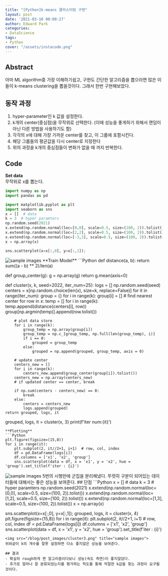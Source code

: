 ```yaml
---
title: "[Python]k-means 클러스터링 구현"
layout: post
date: '2021-03-10 00:00:27'
author: Edward Park
categories:
- DataScience
tags:
- Python
cover: "/assets/instacode.png"
---
```


## Abstract
아마 ML algorithm중 가장 이해하기쉽고, 구현도 간단한 알고리즘을 뽑으라면 많은 이들이 k-means clustering을 뽑을것이다. 그래서 한번 구현해보았다.

## 동작 과정
1. hyper-parameter인 k 값을 설정한다.
2. k개의 center(중심점)을 무작위로 선택한다. (이때 성능을 좋게하기 위해서 랜덤이 아닌 다른 방법을 사용하기도 함)
3. 각각의 x에 대해 가장 가까운 center를 찾고, 이 그룹에 포함시킨다.
4. 해당 그룹들의 평균값을 다시 center로 지정한다
5. 위의 과정을 k개의 중심점들이 변화가 없을 때 까지 반복한다.

## Code
**Set data**<br>
무작위로 x를 뽑는다.
```Python
import numpy as np
import pandas as pd

import matplotlib.pyplot as plt 
import seaborn as sns
x = []  # data
k = 3  # hyper paramters
np.random.seed(2021)
x.extend(np.random.normal(loc=[0,0], scale=0.5, size=(100, 2)).tolist())
x.extend(np.random.normal(loc=[2,2], scale=0.5, size=(100, 2)).tolist())
x.extend(np.random.normal(loc=[-3,3], scale=0.5, size=(100, 2)).tolist())
x = np.array(x)

sns.scatterplot(x=x[:,0], y=x[:,1]);
```
<img src="/blog/post_images/cluster1.png" title="sample images">
**Train Model**
```Python
def distance(a, b):
    return sum((a - b) ** 2)/len(a)

def group_center(g):
    g = np.array(g)
    return g.mean(axis=0)

def cluster(x, k, seed=2022, iter_num=25):
    logs = []
    np.random.seed(seed)
    centers = x[np.random.choice(len(x), size=k, replace=False)]
    for it in range(iter_num):
        group = {}
        for i in range(k):
            group[i] = []
        # find nearest center
        for row in x:
            temp = []
            for i in range(k):
                temp.append(distance(centers[i], row))
            group[np.argmin(temp)].append(row.tolist())

        # plot data store
        for i in range(k):
            group_temp = np.array(group[i])
            group_temp = np.c_[group_temp, np.full(len(group_temp), i)]
            if i == 0:
                grouped = group_temp
            else:
                grouped = np.append(grouped, group_temp, axis = 0)

        # update center
        centers_new = []
        for i in range(k):
            centers_new.append(group_center(group[i]).tolist())
        centers_new = np.array(centers_new)
        # if updated center == center, break

        if np.sum(centers - centers_new) == 0:
            break
        else:
            centers = centers_new
            logs.append(grouped)
    return grouped, logs, it  

grouped, logs, it = cluster(x, 3)
print(f'iter num:{it}')
```
**Plotting**
```Python
plt.figure(figsize=(15,8))
for i in range(it):
    plt.subplot(2, it//2+1, i+1)  # row, col, index
    df = pd.DataFrame(logs[i])
    df.columns = ['x1', 'x2', 'group']
    sns.scatterplot(data = df, x = 'x1', y = 'x2', hue = 'group').set_title(f'iter : {i}')
```
<img src="/blog/post_images/cluster2.png" title="sample images">
5번의 시행만에 군집을 분리해냈다. 뚜렷히 구분이 되어있는 데이터들에 대해서는 좋은 성능을 보여준다.
## 단점
```Python
x = []  # data
k = 3  # hyper paramters
np.random.seed(2021)
x.extend(np.random.normal(loc=[0,0], scale=0.5, size=(100, 2)).tolist())
x.extend(np.random.normal(loc=[1,2], scale=0.5, size=(100, 2)).tolist())
x.extend(np.random.normal(loc=[1,3], scale=0.5, size=(100, 2)).tolist())
x = np.array(x)

sns.scatterplot(x=x[:,0], y=x[:,1]);
grouped, logs, it = cluster(x, 4)
plt.figure(figsize=(15,8))
for i in range(it):
    plt.subplot(2, it//2+1, i+1)  # row, col, index
    df = pd.DataFrame(logs[i])
    df.columns = ['x1', 'x2', 'group']
    sns.scatterplot(data = df, x = 'x1', y = 'x2', hue = 'group').set_title(f'iter : {i}')
```
<img src="/blog/post_images/cluster3.png" title="sample images">
위와같이 k의 개수를 잘못 설정하면 다소 좋지않은 성능을 보여준다.

## 결과
- 확실히 rough하게 짠 알고리즘이다보니 성능(속도 측면)이 좋지않았다.
- 추가로 얼마나 잘 분류되었는지를 평가하는 척도를 통해 적절한 k값을 찾는 과정이 요구될 것이다.
